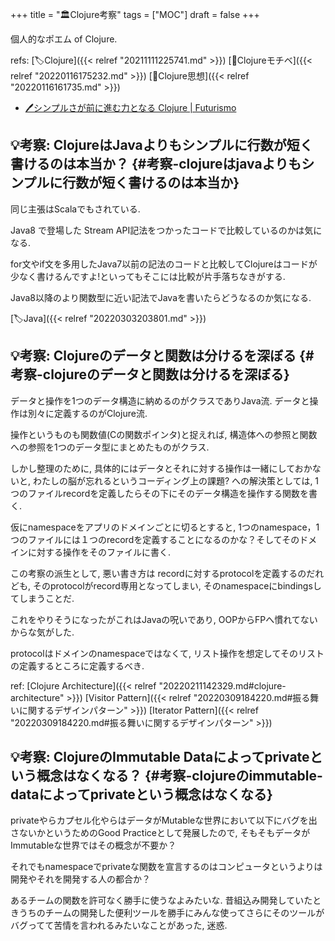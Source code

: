 +++
title = "🏛Clojure考察"
tags = ["MOC"]
draft = false
+++

個人的なポエム of Clojure.

refs: [🏷Clojure]({{< relref "20211111225741.md" >}}) [📝Clojureモチベ]({{< relref "20220116175232.md" >}}) [📝Clojure思想]({{< relref "20220116161735.md" >}})

-   [🖊シンプルさが前に進む力となる Clojure | Futurismo](https://futurismo.biz/archives/4649/)


## 💡考察: ClojureはJavaよりもシンプルに行数が短く書けるのは本当か？ {#考察-clojureはjavaよりもシンプルに行数が短く書けるのは本当か}

同じ主張はScalaでもされている.

Java8 で登場した Stream API記法をつかったコードで比較しているのかは気になる.

for文やif文を多用したJava7以前の記法のコードと比較してClojureはコードが少なく書けるんですよ!といってもそこには比較が片手落ちなきがする.

Java8以降のより関数型に近い記法でJavaを書いたらどうなるのか気になる.

[🏷Java]({{< relref "20220303203801.md" >}})


## 💡考察: Clojureのデータと関数は分けるを深ぼる {#考察-clojureのデータと関数は分けるを深ぼる}

データと操作を1つのデータ構造に納めるのがクラスでありJava流.
データと操作は別々に定義するのがClojure流.

操作というものも関数値(Cの関数ポインタ)と捉えれば,
構造体への参照と関数への参照を1つのデータ型にまとめたものがクラス.

しかし整理のために, 具体的にはデータとそれに対する操作は一緒にしておかないと,
わたしの脳が忘れるというコーディング上の課題? への解決策としては,
1つのファイルrecordを定義したらその下にそのデータ構造を操作する関数を書く.

仮にnamespaceをアプリのドメインごとに切るとすると,
1つのnamespace，1つのファイルには１つのrecordを定義することになるのかな？そしてそのドメインに対する操作をそのファイルに書く.

この考察の派生として, 悪い書き方は recordに対するprotocolを定義するのだれども,
そのprotocolがrecord専用となってしまい, そのnamespaceにbindingsしてしまうことだ.

これをやりそうになったがこれはJavaの呪いであり,
OOPからFPへ慣れてないからな気がした.

protocolはドメインのnamespaceではなくて,
リスト操作を想定してそのリストの定義するところに定義するべき.

ref: [Clojure Architecture]({{< relref "20220211142329.md#clojure-architecture" >}}) [Visitor Pattern]({{< relref "20220309184220.md#振る舞いに関するデザインパターン" >}}) [Iterator Pattern]({{< relref "20220309184220.md#振る舞いに関するデザインパターン" >}})


## 💡考察: ClojureのImmutable Dataによってprivateという概念はなくなる？ {#考察-clojureのimmutable-dataによってprivateという概念はなくなる}

privateやらカプセル化やらはデータがMutableな世界において以下にバグを出さないかというためのGood Practiceとして発展したので,
そもそもデータがImmutableな世界ではその概念が不要か？

それでもnamespaceでprivateな関数を宣言するのはコンピュータというよりは開発やそれを開発する人の都合か？

あるチームの関数を許可なく勝手に使うなよみたいな.
昔組込み開発していたときうちのチームの開発した便利ツールを勝手にみんな使ってさらにそのツールがバグってて苦情を言われるみたいなことがあった, 迷惑.
